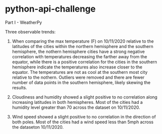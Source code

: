 # python-api-challenge

Part I - WeatherPy

Three observable trends:

1) When comparing the max temperature (F) on 10/11/2020 relative to the latitudes of the cities within the northern hemisphere and the southern hemisphere, the nothern hemisphere cities have a strong negative correlation with temperatures decreasing the farther away from the equator, while there is a positive correlation for the cities in the southern hemisphere indicate the temperatures also increase closer to the equator. The temperatures are not as cool at the southern most city relative to the nothern. Outliers were removed and there are fewer number of data points in the southern hemisphere, likely skewing the results.

2) Cloudiness and humidity showed a slight positive to no correlation along increasing latitudes in both hemispheres.  Most of the cities had a humidity level greater than 70 across the dataset on 10/11/2020.

3) Wind speed showed a slight positive to no correlation in the direction of both poles. Most of the cities had a wind speed less than 5mph across the dataseton 10/11/2020.


